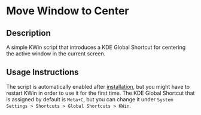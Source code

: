 # Move Window to Center
## Description
A simple KWin script that introduces a KDE Global Shortcut for centering the active window in the current screen.

## Usage Instructions
The script is automatically enabled after [installation](INSTALL.md), but you might have to restart KWin in order to use it for the first time. The KDE Global Shortcut that is assigned by default is `Meta+C`, but you can change it under `System Settings > Shortcuts > Global Shortcuts > KWin`.
